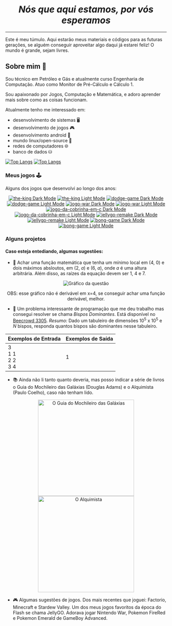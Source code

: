 <h1 align="center"><em>Nós que aqui estamos, por vós esperamos</em></h1>

---

Este é meu túmulo. Aqui estarão meus materiais e códigos para as futuras gerações, se alguém conseguir aproveitar algo daqui já estarei feliz! O mundo é grande, sejam livres.

## Sobre mim 🖖

Sou técnico em Petróleo e Gás e atualmente curso Engenharia de Computação. Atuo como Monitor de Pré-Cálculo e Cálculo 1.

Sou apaixonado por Jogos, Computação e Matemática, e adoro aprender mais sobre como as coisas funcionam.

Atualmente tenho me interessado em:
- desenvolvimento de sistemas 🖥️
- desenvolvimento de jogos 🎮
- desenvolvimento android 📱
- mundo linux/open-source 🐧
- redes de computadores 🌐
- banco de dados ⛁

[![Top Langs](https://github-readme-stats.vercel.app/api/top-langs/?username=williamdesousa&layout=compact&theme=transparent&show_icons=true&locale=pt-br&text_color=dddddd)](https://github.com/WilliamdeSousa#gh-dark-mode-only)
[![Top Langs](https://github-readme-stats.vercel.app/api/top-langs/?username=williamdesousa&layout=compact&show_icons=true&locale=pt-br)](https://github.com/WilliamdeSousa#gh-light-mode-only)


### Meus jogos 🕹️

Alguns dos jogos que desenvolvi ao longo dos anos:

<div align=center>
  
[![the-king Dark Mode](https://github-readme-stats.vercel.app/api/pin/?username=williamdesousa&repo=the-king&&theme=transparent&text_color=dddddd)](https://github.com/WilliamdeSousa/the-king#gh-dark-mode-only)
[![the-king Light Mode](https://github-readme-stats.vercel.app/api/pin/?username=williamdesousa&repo=the-king)](https://github.com/WilliamdeSousa/the-king#gh-light-mode-only)
[![dodge-game Dark Mode](https://github-readme-stats.vercel.app/api/pin/?username=williamdesousa&repo=dodge-game&&theme=transparent&text_color=dddddd)](https://github.com/WilliamdeSousa/dodge-game#gh-dark-mode-only)
[![dodge-game Light Mode](https://github-readme-stats.vercel.app/api/pin/?username=williamdesousa&repo=dodge-game)](https://github.com/WilliamdeSousa/dodge-game#gh-light-mode-only)
[![jogo-war Dark Mode](https://github-readme-stats.vercel.app/api/pin/?username=williamdesousa&repo=jogo-war&&theme=transparent&text_color=dddddd)](https://github.com/WilliamdeSousa/jogo-war#gh-dark-mode-only)
[![jogo-war Light Mode](https://github-readme-stats.vercel.app/api/pin/?username=williamdesousa&repo=jogo-war)](https://github.com/WilliamdeSousa/jogo-war#gh-light-mode-only)
[![jogo-da-cobrinha-em-c Dark Mode](https://github-readme-stats.vercel.app/api/pin/?username=williamdesousa&repo=jogo-da-cobrinha-em-c&&theme=transparent&text_color=dddddd)](https://github.com/WilliamdeSousa/jogo-da-cobrinha-em-c#gh-dark-mode-only)
[![jogo-da-cobrinha-em-c Light Mode](https://github-readme-stats.vercel.app/api/pin/?username=williamdesousa&repo=jogo-da-cobrinha-em-c)](https://github.com/WilliamdeSousa/jogo-da-cobrinha-em-c#gh-light-mode-only)
[![jellygo-remake Dark Mode](https://github-readme-stats.vercel.app/api/pin/?username=williamdesousa&repo=jellygo-remake&&theme=transparent&text_color=dddddd)](https://github.com/WilliamdeSousa/jellygo-remake#gh-dark-mode-only)
[![jellygo-remake Light Mode](https://github-readme-stats.vercel.app/api/pin/?username=williamdesousa&repo=jellygo-remake)](https://github.com/WilliamdeSousa/jellygo-remake#gh-light-mode-only)
[![bong-game Dark Mode](https://github-readme-stats.vercel.app/api/pin/?username=williamdesousa&repo=bong-game&&theme=transparent&text_color=dddddd)](https://github.com/WilliamdeSousa/bong-game#gh-dark-mode-only)
[![bong-game Light Mode](https://github-readme-stats.vercel.app/api/pin/?username=williamdesousa&repo=bong-game)](https://github.com/WilliamdeSousa/bong-game#gh-light-mode-only)

</div>

### Alguns projetos

<div align=center>
  
</div>

#### Caso esteja entediando, algumas sugestões:

- 🔢 Achar uma função matemática que tenha um mínimo local em $(4,\ 0)$ e dois máximos absloutos, em $(2,\ a)$ e $(6,\ a)$, onde $a$ é uma altura arbitrária. Além disso, as raízes da equação devem ser $1$, $4$ e $7$.

<div align="center">

  <img src="https://github.com/user-attachments/assets/508d1fa3-dd44-421d-b361-c1a8fa3fb570" alt="Gráfico da questão"></img>

  OBS: esse gráfico não é derivável em x=4, se conseguir achar uma função derivável, melhor.
</div>

- 🥇 Um problema interessante de programação que me deu trabalho mas consegui resolver se chama _Bispos Dominantes_. Está disponível no [Beecrowd 3305](https://judge.beecrowd.com/pt/problems/view/3305). _Resumo:_ Dado um tabuleiro de dimensões $10^5$ x $10^5$ e *N* bispos, responda quantos bispos são dominantes nesse tabuleiro.

<div align="center">
  
| Exemplos de Entrada |	Exemplos de Saída |
|---------------------|-------------------|
| 3 <br>1 1<br>2 2<br>3 4 | 1             |

</div>

- 📚 Ainda não li tanto quanto deveria, mas posso indicar a série de livros o Guia do Mochileiro das Galáxias (Douglas Adams) e o Alquimista (Paulo Coelho), caso não tenham lido.

<div align="center">
  
  <img src="https://github.com/user-attachments/assets/e175ab2b-5ef4-498f-9ddd-d454ceafe772" alt="O Guia do Mochileiro das Galáxias" height=300>

  <img src="https://github.com/user-attachments/assets/f1a03bd8-fcfc-446d-bd6a-e7b4462f6652" alt="O Alquimista" height=300>
</div>

- 🎮 Algumas sugestões de jogos. Dos mais recentes que joguei: Factorio, Minecraft e Stardew Valley. Um dos meus jogos favoritos da época do Flash se chama JellyGO. Adorava jogar Nintendo War, Pokemon FireRed e Pokemon Emerald de GameBoy Advanced.
 
